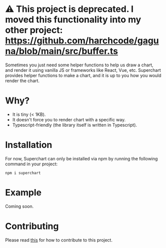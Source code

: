 # :warning: This project is deprecated. I moved this functionality into my other project: https://github.com/harchcode/gaguna/blob/main/src/buffer.ts

Sometimes you just need some helper functions to help us draw a chart, and render it using vanilla JS or frameworks like React, Vue, etc. Superchart provides helper functions to make a chart, and it is up to you how you would render the chart.

# Why?
- It is tiny (< 1KB).
- It doesn't force you to render chart with a specific way.
- Typescript-friendly (the library itself is written in Typescript).

# Installation
For now, Superchart can only be installed via npm by running the following command in your project:
```
npm i superchart
```

# Example
Coming soon.

# Contributing
Please read [this](./contributing.md) for how to contribute to this project.
